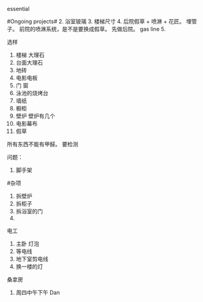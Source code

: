 essential


#Ongoing projects#
2. 浴室玻璃
3. 楼梯尺寸
4. 后院假草 + 喷淋 + 花匠。 埋管子。 前院的喷淋系统，是不是要换成假草。
先做后院。 gas line
5. 


选样
1. 楼梯 大理石
2. 台面大理石
3. 地砖
4. 电影电板
5. 门 窗
6. 泳池的烧烤台
7. 墙纸
8. 橱柜
9. 壁炉 壁炉有几个
10. 电影幕布
11. 假草

所有东西不能有甲醛。 要检测




问题：
1. 脚手架





#杂项
1. 拆壁炉
2. 拆柜子
3. 拆浴室的门
4. 


电工
1. 主卧 灯泡
2. 等电线
3. 地下室剪电线
4. 换一楼的灯


桑拿房
1. 周四中午下午 Dan

